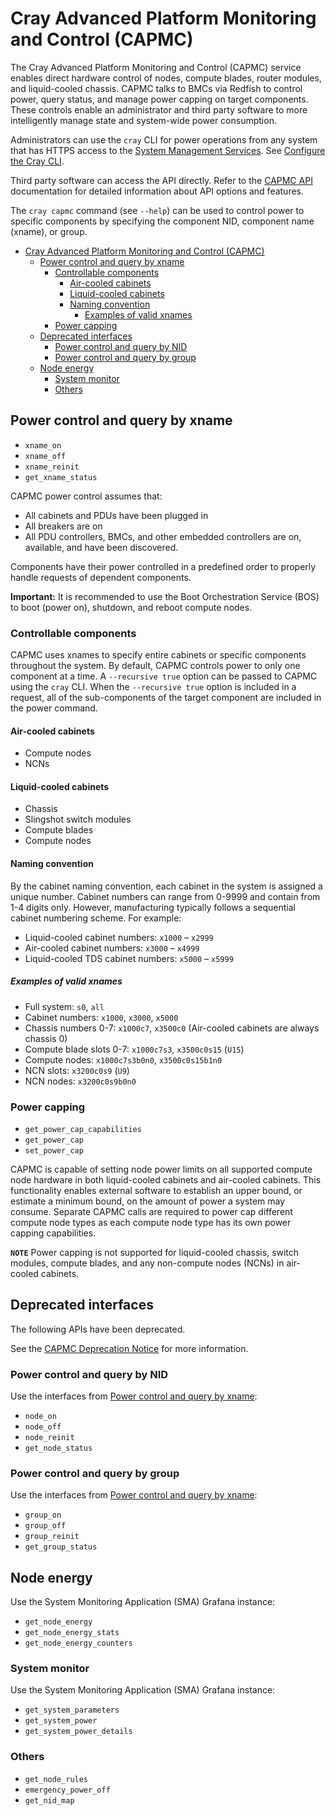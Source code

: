 # Cray Advanced Platform Monitoring and Control (CAPMC)

The Cray Advanced Platform Monitoring and Control (CAPMC) service enables
direct hardware control of nodes, compute blades, router modules, and liquid-cooled
chassis. CAPMC talks to BMCs via Redfish to control power, query status,
and manage power capping on target components. These controls enable an
administrator and third party software to more intelligently manage state and
system-wide power consumption.

Administrators can use the `cray` CLI for power operations from any system that
has HTTPS access to the
[System Management Services](../network/Access_to_System_Management_Services.md).
See [Configure the Cray CLI](../configure_cray_cli.md).

Third party software can access the API directly. Refer to the
[CAPMC API](https://github.com/Cray-HPE/hms-capmc/blob/v1.31.0/api/swagger.yaml)
documentation for detailed information about API options and features.

The `cray capmc` command (see `--help`) can be used to control power to
specific components by specifying the component NID, component name (xname), or group.

- [Cray Advanced Platform Monitoring and Control (CAPMC)](#cray-advanced-platform-monitoring-and-control-capmc)
  - [Power control and query by xname](#power-control-and-query-by-xname)
    - [Controllable components](#controllable-components)
      - [Air-cooled cabinets](#air-cooled-cabinets)
      - [Liquid-cooled cabinets](#liquid-cooled-cabinets)
      - [Naming convention](#naming-convention)
        - [Examples of valid xnames](#examples-of-valid-xnames)
    - [Power capping](#power-capping)
  - [Deprecated interfaces](#deprecated-interfaces)
    - [Power control and query by NID](#power-control-and-query-by-nid)
    - [Power control and query by group](#power-control-and-query-by-group)
  - [Node energy](#node-energy)
    - [System monitor](#system-monitor)
    - [Others](#others)

## Power control and query by xname

- `xname_on`
- `xname_off`
- `xname_reinit`
- `get_xname_status`

CAPMC power control assumes that:

- All cabinets and PDUs have been plugged in
- All breakers are on
- All PDU controllers, BMCs, and other embedded controllers are on, available, and have been discovered.

Components have their power controlled in a predefined order to properly handle requests of dependent components.

**Important:** It is recommended to use the Boot Orchestration Service (BOS) to
boot (power on), shutdown, and reboot compute nodes.

### Controllable components

CAPMC uses xnames to specify entire cabinets or specific components throughout
the system. By default, CAPMC controls power to only one component at a time. A
`--recursive true` option can be passed to CAPMC using the `cray` CLI. When the
`--recursive true` option is included in a request, all of the sub-components of
the target component are included in the power command.

#### Air-cooled cabinets

- Compute nodes
- NCNs

#### Liquid-cooled cabinets

- Chassis
- Slingshot switch modules
- Compute blades
- Compute nodes

#### Naming convention

By the cabinet naming convention, each cabinet in the system is assigned a
unique number. Cabinet numbers can range from 0-9999 and contain from 1-4 digits
only. However, manufacturing typically follows a sequential cabinet numbering scheme.
For example:

- Liquid-cooled cabinet numbers: `x1000` – `x2999`
- Air-cooled cabinet numbers: `x3000` – `x4999`
- Liquid-cooled TDS cabinet numbers: `x5000` – `x5999`

##### Examples of valid xnames

- Full system: `s0`, `all`
- Cabinet numbers: `x1000`, `x3000`, `x5000`
- Chassis numbers 0-7: `x1000c7`, `x3500c0` (Air-cooled cabinets are always chassis 0)
- Compute blade slots 0-7: `x1000c7s3`, `x3500c0s15` (`U15`)
- Compute nodes: `x1000c7s3b0n0`, `x3500c0s15b1n0`
- NCN slots: `x3200c0s9` (`U9`)
- NCN nodes: `x3200c0s9b0n0`

### Power capping

- `get_power_cap_capabilities`
- `get_power_cap`
- `set_power_cap`

CAPMC is capable of setting node power limits on all supported compute node
hardware in both liquid-cooled cabinets and air-cooled cabinets. This
functionality enables external software to establish an upper bound, or estimate
a minimum bound, on the amount of power a system may consume. Separate CAPMC
calls are required to power cap different compute node types as each compute
node type has its own power capping capabilities.

**`NOTE`** Power capping is not supported for liquid-cooled chassis, switch
modules, compute blades, and any non-compute nodes (NCNs) in air-cooled
cabinets.

## Deprecated interfaces

The following APIs have been deprecated.

See the [CAPMC Deprecation Notice](../../introduction/deprecated_features/CAPMC_Deprecation_Notice.md) for
more information.

### Power control and query by NID

Use the interfaces from [Power control and query by xname](#power-control-and-query-by-xname):

- `node_on`
- `node_off`
- `node_reinit`
- `get_node_status`

### Power control and query by group

Use the interfaces from [Power control and query by xname](#power-control-and-query-by-xname):

- `group_on`
- `group_off`
- `group_reinit`
- `get_group_status`

## Node energy

Use the System Monitoring Application (SMA) Grafana instance:

- `get_node_energy`
- `get_node_energy_stats`
- `get_node_energy_counters`

### System monitor

Use the System Monitoring Application (SMA) Grafana instance:

- `get_system_parameters`
- `get_system_power`
- `get_system_power_details`

### Others

- `get_node_rules`
- `emergency_power_off`
- `get_nid_map`
